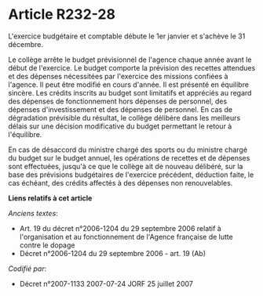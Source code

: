 # Article R232-28

L'exercice budgétaire et comptable débute le 1er janvier et s'achève le 31 décembre.

Le collège arrête le budget prévisionnel de l'agence chaque année avant le début de l'exercice. Le budget comporte la
prévision des recettes attendues et des dépenses nécessitées par l'exercice des missions confiées à l'agence. Il peut être
modifié en cours d'année. Il est présenté en équilibre sincère. Les crédits inscrits au budget sont limitatifs et appréciés
au regard des dépenses de fonctionnement hors dépenses de personnel, des dépenses d'investissement et des dépenses de
personnel. En cas de dégradation prévisible du résultat, le collège délibère dans les meilleurs délais sur une décision
modificative du budget permettant le retour à l'équilibre.

En cas de désaccord du ministre chargé des sports ou du ministre chargé du budget sur le budget annuel, les opérations de
recettes et de dépenses sont effectuées, jusqu'à ce que le collège ait de nouveau délibéré, sur la base des prévisions
budgétaires de l'exercice précédent, déduction faite, le cas échéant, des crédits affectés à des dépenses non renouvelables.

**Liens relatifs à cet article**

_Anciens textes_:

  - Art. 19 du décret n°2006-1204 du 29 septembre 2006 relatif à l'organisation et au fonctionnement de l'Agence française de lutte contre le dopage
  - Décret n°2006-1204 du 29 septembre 2006 - art. 19 (Ab)

_Codifié par_:

  - Décret n°2007-1133 2007-07-24 JORF 25 juillet 2007
